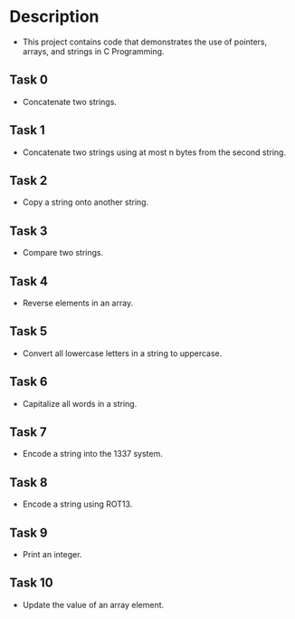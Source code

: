 # Description
- This project contains code that demonstrates the use of pointers, arrays, and strings in C Programming.

## Task 0
- Concatenate two strings.

## Task 1
- Concatenate two strings using at most n bytes from the second string.

## Task 2
- Copy a string onto another string.

## Task 3
- Compare two strings.

## Task 4
- Reverse elements in an array.

## Task 5
- Convert all lowercase letters in a string to uppercase.

## Task 6
- Capitalize all words in a string.

## Task 7
- Encode a string into the 1337 system.

## Task 8
- Encode a string using ROT13.

## Task 9
- Print an integer.

## Task 10
- Update the value of an array element.

